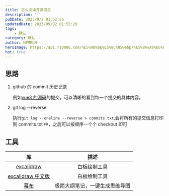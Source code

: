 ```yaml
---
title: 怎么阅读开源项目
description: ''
pubDate: 2023/9/2 01:52:56
updatedDate: 2023/09/02 01:55:29
tags:
    - 默认
category: 默认
author: NPMRUN
heroImage: https://api.r10086.com/%E5%9B%BE%E5%8C%85webp/%E5%8A%A8%E6%BC%AB%E7%BB%BC%E5%90%882/71056106_p0.webp
hot: true
---
```


## 思路

1. github 的 commit 历史记录

    例如[vue3 的源码](https://github.com/vuejs/core/commits/main)的提交，可以清晰的看到每一个提交的具体内容。

2. git log --reverse

    执行`git log --oneline --reverse > commits.txt`,会将所有的提交信息打印到 commits.txt 中，之后可以按顺序一个个 checkout 即可

## 工具

|                    库                     |             描述              |
|:-----------------------------------------:|:---------------------------:|
|   [excalidraw](https://excalidraw.com/)   |         白板绘制工具          |
| [excalidraw 中文版](https://handraw.top/) |         白板绘制工具          |
|       [幕布](https://mubu.com/home)       | 极简大纲笔记，一键生成思维导图 |